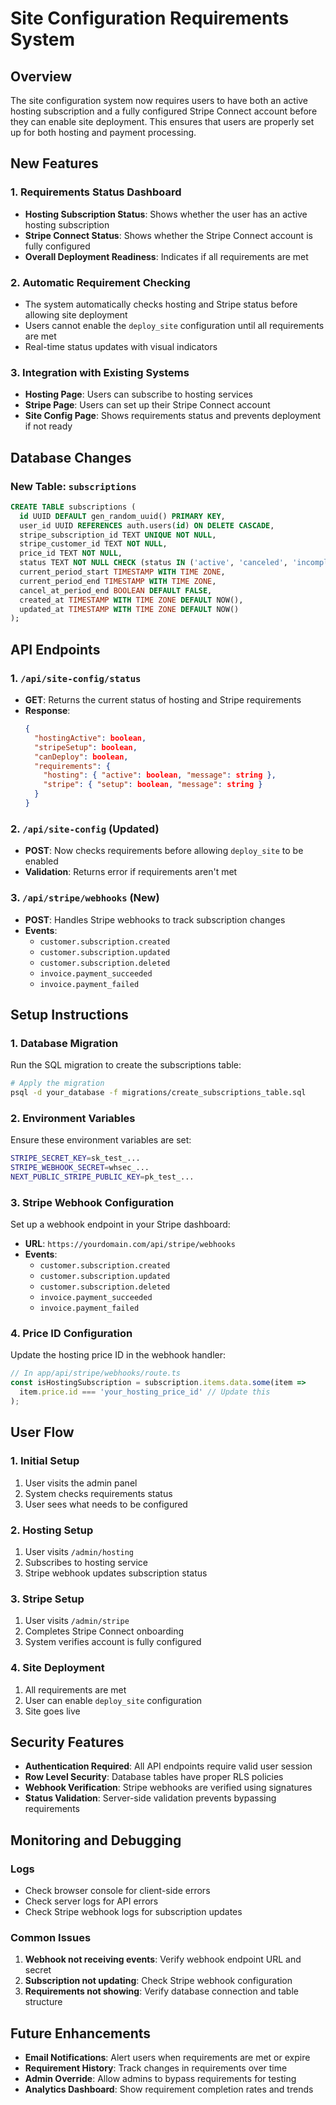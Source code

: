 # Site Configuration Requirements System

## Overview

The site configuration system now requires users to have both an active hosting subscription and a fully configured Stripe Connect account before they can enable site deployment. This ensures that users are properly set up for both hosting and payment processing.

## New Features

### 1. Requirements Status Dashboard
- **Hosting Subscription Status**: Shows whether the user has an active hosting subscription
- **Stripe Connect Status**: Shows whether the Stripe Connect account is fully configured
- **Overall Deployment Readiness**: Indicates if all requirements are met

### 2. Automatic Requirement Checking
- The system automatically checks hosting and Stripe status before allowing site deployment
- Users cannot enable the `deploy_site` configuration until all requirements are met
- Real-time status updates with visual indicators

### 3. Integration with Existing Systems
- **Hosting Page**: Users can subscribe to hosting services
- **Stripe Page**: Users can set up their Stripe Connect account
- **Site Config Page**: Shows requirements status and prevents deployment if not ready

## Database Changes

### New Table: `subscriptions`
```sql
CREATE TABLE subscriptions (
  id UUID DEFAULT gen_random_uuid() PRIMARY KEY,
  user_id UUID REFERENCES auth.users(id) ON DELETE CASCADE,
  stripe_subscription_id TEXT UNIQUE NOT NULL,
  stripe_customer_id TEXT NOT NULL,
  price_id TEXT NOT NULL,
  status TEXT NOT NULL CHECK (status IN ('active', 'canceled', 'incomplete', 'incomplete_expired', 'past_due', 'trialing', 'unpaid')),
  current_period_start TIMESTAMP WITH TIME ZONE,
  current_period_end TIMESTAMP WITH TIME ZONE,
  cancel_at_period_end BOOLEAN DEFAULT FALSE,
  created_at TIMESTAMP WITH TIME ZONE DEFAULT NOW(),
  updated_at TIMESTAMP WITH TIME ZONE DEFAULT NOW()
);
```

## API Endpoints

### 1. `/api/site-config/status`
- **GET**: Returns the current status of hosting and Stripe requirements
- **Response**: 
  ```json
  {
    "hostingActive": boolean,
    "stripeSetup": boolean,
    "canDeploy": boolean,
    "requirements": {
      "hosting": { "active": boolean, "message": string },
      "stripe": { "setup": boolean, "message": string }
    }
  }
  ```

### 2. `/api/site-config` (Updated)
- **POST**: Now checks requirements before allowing `deploy_site` to be enabled
- **Validation**: Returns error if requirements aren't met

### 3. `/api/stripe/webhooks` (New)
- **POST**: Handles Stripe webhooks to track subscription changes
- **Events**: 
  - `customer.subscription.created`
  - `customer.subscription.updated`
  - `customer.subscription.deleted`
  - `invoice.payment_succeeded`
  - `invoice.payment_failed`

## Setup Instructions

### 1. Database Migration
Run the SQL migration to create the subscriptions table:
```bash
# Apply the migration
psql -d your_database -f migrations/create_subscriptions_table.sql
```

### 2. Environment Variables
Ensure these environment variables are set:
```bash
STRIPE_SECRET_KEY=sk_test_...
STRIPE_WEBHOOK_SECRET=whsec_...
NEXT_PUBLIC_STRIPE_PUBLIC_KEY=pk_test_...
```

### 3. Stripe Webhook Configuration
Set up a webhook endpoint in your Stripe dashboard:
- **URL**: `https://yourdomain.com/api/stripe/webhooks`
- **Events**: 
  - `customer.subscription.created`
  - `customer.subscription.updated`
  - `customer.subscription.deleted`
  - `invoice.payment_succeeded`
  - `invoice.payment_failed`

### 4. Price ID Configuration
Update the hosting price ID in the webhook handler:
```typescript
// In app/api/stripe/webhooks/route.ts
const isHostingSubscription = subscription.items.data.some(item => 
  item.price.id === 'your_hosting_price_id' // Update this
);
```

## User Flow

### 1. Initial Setup
1. User visits the admin panel
2. System checks requirements status
3. User sees what needs to be configured

### 2. Hosting Setup
1. User visits `/admin/hosting`
2. Subscribes to hosting service
3. Stripe webhook updates subscription status

### 3. Stripe Setup
1. User visits `/admin/stripe`
2. Completes Stripe Connect onboarding
3. System verifies account is fully configured

### 4. Site Deployment
1. All requirements are met
2. User can enable `deploy_site` configuration
3. Site goes live

## Security Features

- **Authentication Required**: All API endpoints require valid user session
- **Row Level Security**: Database tables have proper RLS policies
- **Webhook Verification**: Stripe webhooks are verified using signatures
- **Status Validation**: Server-side validation prevents bypassing requirements

## Monitoring and Debugging

### Logs
- Check browser console for client-side errors
- Check server logs for API errors
- Check Stripe webhook logs for subscription updates

### Common Issues
1. **Webhook not receiving events**: Verify webhook endpoint URL and secret
2. **Subscription not updating**: Check Stripe webhook configuration
3. **Requirements not showing**: Verify database connection and table structure

## Future Enhancements

- **Email Notifications**: Alert users when requirements are met or expire
- **Requirement History**: Track changes in requirements over time
- **Admin Override**: Allow admins to bypass requirements for testing
- **Analytics Dashboard**: Show requirement completion rates and trends
